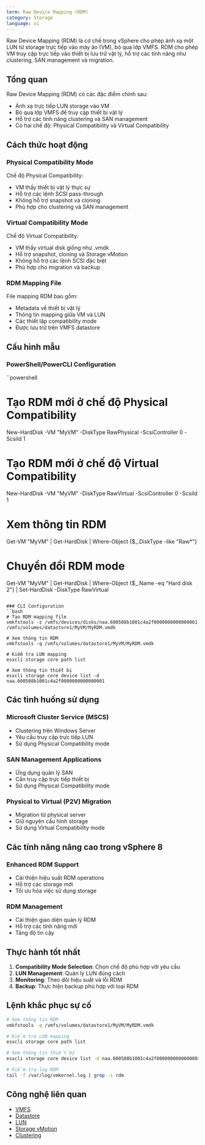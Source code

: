 ```yaml
---
term: Raw Device Mapping (RDM)
category: Storage
language: vi
---
```


Raw Device Mapping (RDM) là cơ chế trong vSphere cho phép ánh xạ một LUN từ storage trực tiếp vào máy ảo (VM), bỏ qua lớp VMFS. RDM cho phép VM truy cập trực tiếp vào thiết bị lưu trữ vật lý, hỗ trợ các tính năng như clustering, SAN management và migration.

## Tổng quan

Raw Device Mapping (RDM) có các đặc điểm chính sau:
- Ánh xạ trực tiếp LUN storage vào VM
- Bỏ qua lớp VMFS để truy cập thiết bị vật lý
- Hỗ trợ các tính năng clustering và SAN management
- Có hai chế độ: Physical Compatibility và Virtual Compatibility

## Cách thức hoạt động

### Physical Compatibility Mode
Chế độ Physical Compatibility:
- VM thấy thiết bị vật lý thực sự
- Hỗ trợ các lệnh SCSI pass-through
- Không hỗ trợ snapshot và cloning
- Phù hợp cho clustering và SAN management

### Virtual Compatibility Mode
Chế độ Virtual Compatibility:
- VM thấy virtual disk giống như .vmdk
- Hỗ trợ snapshot, cloning và Storage vMotion
- Không hỗ trợ các lệnh SCSI đặc biệt
- Phù hợp cho migration và backup

### RDM Mapping File
File mapping RDM bao gồm:
- Metadata về thiết bị vật lý
- Thông tin mapping giữa VM và LUN
- Các thiết lập compatibility mode
- Được lưu trữ trên VMFS datastore

## Cấu hình mẫu

### PowerShell/PowerCLI Configuration
``powershell
# Tạo RDM mới ở chế độ Physical Compatibility
New-HardDisk -VM "MyVM" -DiskType RawPhysical -ScsiController 0 -ScsiId 1

# Tạo RDM mới ở chế độ Virtual Compatibility
New-HardDisk -VM "MyVM" -DiskType RawVirtual -ScsiController 0 -ScsiId 1

# Xem thông tin RDM
Get-VM "MyVM" | Get-HardDisk | Where-Object {$_.DiskType -like "Raw*"}

# Chuyển đổi RDM mode
Get-VM "MyVM" | Get-HardDisk | Where-Object {$_.Name -eq "Hard disk 2"} | Set-HardDisk -DiskType RawVirtual
```

### CLI Configuration
``bash
# Tạo RDM mapping file
vmkfstools -z /vmfs/devices/disks/naa.600508b1001c4a2f0000000000000001 /vmfs/volumes/datastore1/MyVM/MyRDM.vmdk

# Xem thông tin RDM
vmkfstools -q /vmfs/volumes/datastore1/MyVM/MyRDM.vmdk

# Kiểm tra LUN mapping
esxcli storage core path list

# Xem thông tin thiết bị
esxcli storage core device list -d naa.600508b1001c4a2f0000000000000001
```

## Các tình huống sử dụng

### Microsoft Cluster Service (MSCS)
- Clustering trên Windows Server
- Yêu cầu truy cập trực tiếp LUN
- Sử dụng Physical Compatibility mode

### SAN Management Applications
- Ứng dụng quản lý SAN
- Cần truy cập trực tiếp thiết bị
- Sử dụng Physical Compatibility mode

### Physical to Virtual (P2V) Migration
- Migration từ physical server
- Giữ nguyên cấu hình storage
- Sử dụng Virtual Compatibility mode

## Các tính năng nâng cao trong vSphere 8

### Enhanced RDM Support
- Cải thiện hiệu suất RDM operations
- Hỗ trợ các storage mới
- Tối ưu hóa việc sử dụng storage

### RDM Management
- Cải thiện giao diện quản lý RDM
- Hỗ trợ các tính năng mới
- Tăng độ tin cậy

## Thực hành tốt nhất

1. **Compatibility Mode Selection**: Chọn chế độ phù hợp với yêu cầu
2. **LUN Management**: Quản lý LUN đúng cách
3. **Monitoring**: Theo dõi hiệu suất và lỗi RDM
4. **Backup**: Thực hiện backup phù hợp với loại RDM

## Lệnh khắc phục sự cố

```bash
# Xem thông tin RDM
vmkfstools -q /vmfs/volumes/datastore1/MyVM/MyRDM.vmdk

# Kiểm tra LUN mapping
esxcli storage core path list

# Xem thông tin thiết bị
esxcli storage core device list -d naa.600508b1001c4a2f0000000000000001

# Kiểm tra log RDM
tail -f /var/log/vmkernel.log | grep -i rdm
```

## Công nghệ liên quan

- [VMFS](/glossary/term/vmfs.md)
- [Datastore](/glossary/term/datastore.md)
- [LUN](/glossary/term/lun)
- [Storage vMotion](/glossary/term/storage-vmotion.md)
- [Clustering](/glossary/term/clustering)